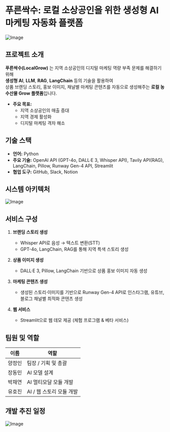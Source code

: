 # 푸른싹수: 로컬 소상공인을 위한 생성형 AI 마케팅 자동화 플랫폼

![Image](https://github.com/user-attachments/assets/ee06508d-d93a-4391-bae7-6a2cbad316b1)


## 프로젝트 소개

**푸른싹수(LocalGrow)** 는 지역 소상공인의 디지털 마케팅 역량 부족 문제를 해결하기 위해  
**생성형 AI**, **LLM**, **RAG**, **LangChain** 등의 기술을 활용하여  
상품 브랜딩 스토리, 홍보 이미지, 채널별 마케팅 콘텐츠를 자동으로 생성해주는 **로컬 농수산물 Grow 플랫폼**입니다.

- **주요 목표:**  
  - 지역 소상공인의 매출 증대
  - 지역 경제 활성화
  - 디지털 마케팅 격차 해소

## 기술 스택

- **언어:** Python
- **주요 기술:** OpenAI API (GPT-4o, DALL·E 3, Whisper API), Tavily API(RAG), LangChain, Pillow, Runway Gen-4 API, Streamlit
- **협업 도구:** GitHub, Slack, Notion

## 시스템 아키텍처

![Image](https://github.com/user-attachments/assets/f15abd01-96b2-4073-ab1c-371abd5ea423)

## 서비스 구성

1. **브랜딩 스토리 생성**
   - Whisper API로 음성 → 텍스트 변환(STT)
   - GPT-4o, LangChain, RAG를 통해 지역 특색 스토리 생성

2. **상품 이미지 생성**
   - DALL·E 3, Pillow, LangChain 기반으로 상품 홍보 이미지 자동 생성

3. **마케팅 콘텐츠 생성**
   - 생성된 스토리·이미지를 기반으로 Runway Gen-4 API로 인스타그램, 유튜브, 블로그 채널별 최적화 콘텐츠 생성

4. **웹 서비스**
   - Streamlit으로 웹 데모 제공 (체험 프로그램 & 베타 서비스)

## 팀원 및 역할

| 이름   | 역할                   |
| ------ | ---------------------- |
| 양정인 | 팀장 / 기획 및 총괄    |
| 장동민 | AI 모델 설계           |
| 박채연 | AI 멀티모달 모듈 개발  |
| 유호진 | AI / 웹 스토리 모듈 개발 |

## 개발 추진 일정

![Image](https://github.com/user-attachments/assets/1bc51b32-3aab-42d2-8a63-c60523e221f3)

